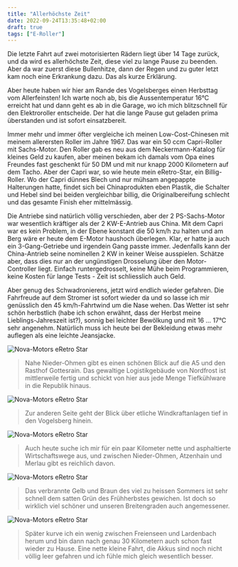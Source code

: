 ```yaml
---
title: "Allerhöchste Zeit"
date: 2022-09-24T13:35:48+02:00
draft: true
tags: ["E-Roller"]
---
```

Die letzte Fahrt auf zwei motorisierten Rädern liegt über 14 Tage zurück, und da wird es allerhöchste Zeit, diese viel zu lange Pause zu beenden. Aber da war zuerst diese Bullenhitze, dann der Regen und zu guter letzt kam noch eine Erkrankung dazu. Das als kurze Erklärung.

Aber heute haben wir hier am Rande des Vogelsberges einen Herbsttag vom Allerfeinsten! Ich warte noch ab, bis die Aussentemperatur 16°C erreicht hat und dann geht es ab in die Garage, wo ich mich blitzschnell für den Elektroroller entscheide. Der hat die lange Pause gut geladen prima überstanden und ist sofort einsatzbereit.

Immer mehr und immer öfter vergleiche ich meinen Low-Cost-Chinesen mit meinem allerersten Roller im Jahre 1967. Das war ein 50 ccm Capri-Roller mit Sachs-Motor. Den Roller gab es neu aus dem Neckermann-Katalog für kleines Geld zu kaufen, aber meinen bekam ich damals vom Opa eines Freundes fast geschenkt für 50 DM und mit nur knapp 2000 Kilometern auf dem Tacho. Aber der Capri war, so wie heute mein eRetro-Star, ein Billig-Roller. Wo der Capri dünnes Blech und nur mühsam angepappte Halterungen hatte, findet sich bei Chinaprodukten eben Plastik, die Schalter und Hebel sind bei beiden vergleichbar billig, die Originalbereifung schlecht und das gesamte Finish eher mittelmässig. 

Die Antriebe sind natürlich völlig verschieden, aber der 2 PS-Sachs-Motor war wesentlich kräftiger als der 2 KW-E-Antrieb aus China. Mit dem Capri war es kein Problem, in der Ebene konstant die 50 km/h zu halten und am Berg wäre er heute dem E-Motor haushoch überlegen. Klar, er hatte ja auch ein 3-Gang-Getriebe und irgendein Gang passte immer. Jedenfalls kann der China-Antrieb seine nominellen 2 KW in keiner Weise ausspielen. Schätze aber, dass dies nur an der ungünstigen Drosselung über den Motor-Controller liegt. Einfach runtergedrosselt, keine Mühe beim Programmieren, keine Kosten für lange Tests - Zeit ist schliesslich auch Geld.

Aber genug des Schwadronierens, jetzt wird endlich wieder gefahren. Die Fahrfreude auf dem Stromer ist sofort wieder da und so lasse ich mir genüsslich den 45 km/h-Fahrtwind um die Nase wehen. Das Wetter ist sehr schön herbstlich (habe ich schon erwähnt, dass der Herbst meine Lieblings-Jahreszeit ist?), sonnig bei leichter Bewölkung und mit 16 ... 17°C sehr angenehm. Natürlich muss ich heute bei der Bekleidung etwas mehr auflegen als eine leichte Jeansjacke.


![Nova-Motors eRetro Star](../09-24-p01.jpg)
> Nahe Nieder-Ohmen gibt es einen schönen Blick auf die A5 und den Rasthof Gottesrain. Das gewaltige Logistikgebäude von Nordfrost ist mittlerweile fertig und schickt von hier aus jede Menge Tiefkühlware in die Republik hinaus.

![Nova-Motors eRetro Star](../09-24-p02.jpg)
> Zur anderen Seite geht der Blick über etliche Windkraftanlagen tief in den Vogelsberg hinein.

![Nova-Motors eRetro Star](../09-24-p03.jpg)
> Auch heute suche ich mir für ein paar Kilometer nette und asphaltierte Wirtschaftswege aus, und zwischen Nieder-Ohmen, Atzenhain und Merlau gibt es reichlich davon.

![Nova-Motors eRetro Star](../09-24-p04.jpg)
> Das verbrannte Gelb und Braun des viel zu heissen Sommers ist sehr schnell dem satten Grün des Frühherbstes gewichen. Ist doch so wirklich viel schöner und unseren Breitengraden auch angemessener.

![Nova-Motors eRetro Star](../09-24-p05.jpg)
> Später kurve ich ein wenig zwischen Freienseen und Lardenbach herum und bin dann nach genau 30 Kilometern auch schon fast wieder zu Hause. Eine nette kleine Fahrt, die Akkus sind noch nicht völlig leer gefahren und ich fühle mich gleich wesentlich besser.
